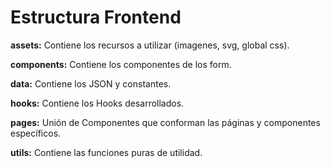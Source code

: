 # Estructura Frontend


**assets:** Contiene los recursos a utilizar (imagenes, svg, global css).

**components:** Contiene los componentes de los form.

**data:** Contiene los JSON y constantes.

**hooks:** Contiene los Hooks desarrollados.

**pages:** Unión de Componentes que conforman las páginas y componentes específicos.

**utils:** Contiene las funciones puras de utilidad.